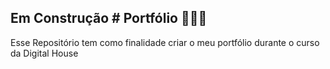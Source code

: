 ## Em Construção # Portfólio 👨🏼‍🔧

Esse Repositório tem como finalidade criar o meu portfólio durante o curso da Digital House
